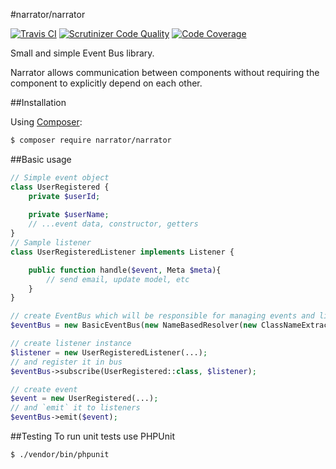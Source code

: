 #narrator/narrator

[![Travis CI](https://travis-ci.org/mleko/narrator.svg?branch=master)](https://travis-ci.org/mleko/narrator)
[![Scrutinizer Code Quality](https://scrutinizer-ci.com/g/mleko/narrator/badges/quality-score.png?b=master)](https://scrutinizer-ci.com/g/mleko/narrator/?branch=master)
[![Code Coverage](https://scrutinizer-ci.com/g/mleko/narrator/badges/coverage.png?b=master)](https://scrutinizer-ci.com/g/mleko/narrator/?branch=master)

Small and simple Event Bus library.

Narrator allows communication between components without requiring the component to explicitly depend on each other.

##Installation

Using [Composer](http://getcomposer.org/):

```sh
$ composer require narrator/narrator
```

##Basic usage

```php
// Simple event object
class UserRegistered {
    private $userId;
    
    private $userName;
    // ...event data, constructor, getters
}
// Sample listener
class UserRegisteredListener implements Listener {

    public function handle($event, Meta $meta){
        // send email, update model, etc
    }
}

// create EventBus which will be responsible for managing events and listeners
$eventBus = new BasicEventBus(new NameBasedResolver(new ClassNameExtractor()));

// create listener instance
$listener = new UserRegisteredListener(...);
// and register it in bus
$eventBus->subscribe(UserRegistered::class, $listener);

// create event
$event = new UserRegistered(...);
// and `emit` it to listeners
$eventBus->emit($event);
```

##Testing
To run unit tests use PHPUnit
```
$ ./vendor/bin/phpunit
```
